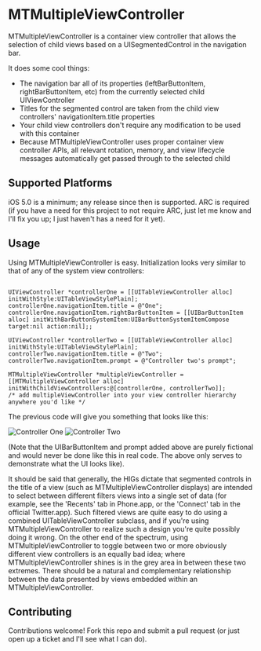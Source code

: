 # MTMultipleViewController

MTMultipleViewController is a container view controller that allows the
selection of child views based on a UISegmentedControl in the navigation bar.

It does some cool things:

* The navigation bar all of its properties (leftBarButtonItem, rightBarButtonItem, etc) from the currently selected child UIViewController
* Titles for the segmented control are taken from the child view controllers' navigationItem.title properties
* Your child view controllers don't require any modification to be used with this container
* Because MTMultipleViewController uses proper container view controller APIs, all relevant rotation, memory, and view lifecycle messages automatically get passed through to the selected child

## Supported Platforms

iOS 5.0 is a minimum; any release since then is supported. ARC is required (if you have a need
for this project to not require ARC, just let me know and I'll fix you up;
I just haven't has a need for it yet).

## Usage

Using MTMultipleViewController is easy. Initialization looks very similar to
that of any of the system view controllers:

```

UIViewController *controllerOne = [[UITableViewController alloc] initWithStyle:UITableViewStylePlain];
controllerOne.navigationItem.title = @"One";
controllerOne.navigationItem.rightBarButtonItem = [[UIBarButtonItem alloc] initWithBarButtonSystemItem:UIBarButtonSystemItemCompose target:nil action:nil];;

UIViewController *controllerTwo = [[UITableViewController alloc] initWithStyle:UITableViewStylePlain];
controllerTwo.navigationItem.title = @"Two";
controllerTwo.navigationItem.prompt = @"Controller two's prompt";

MTMultipleViewController *multipleViewController = [[MTMultipleViewController alloc] initWithChildViewControllers:@[controllerOne, controllerTwo]];
/* add multipleViewController into your view controller hierarchy anywhere you'd like */

```

The previous code will give you something that looks like this:

![Controller One](http://mat.geeky.net/static/MTMultipleViewControllerOne.png)
![Controller Two](http://mat.geeky.net/static/MTMultipleViewControllerTwo.png)

(Note that the UIBarButtonItem and prompt added above are purely fictional and
would never be done like this in real code. The above only serves to demonstrate
what the UI looks like). 

It should be said that generally, the HIGs dictate that segmented controls in the
title of a view (such as MTMultipleViewController displays) are intended to
select between different filters views into a single set of data (for example, see
the 'Recents' tab in Phone.app, or the 'Connect' tab in the official
Twitter.app). Such filtered views are quite easy to do using a combined
UITableViewController subclass, and if you're using MTMultipleViewController to
realize such a design you're quite possibly doing it wrong. On the other end of
the spectrum, using MTMultipleViewController to toggle between two or more
obviously different view controllers is an equally bad idea; where
MTMultipleViewController shines is in the grey area in between these two
extremes. There should be a natural and complementary relationship between the
data presented by views embedded within an MTMultipleViewController.

## Contributing

Contributions welcome! Fork this repo and submit a pull request (or just open up
a ticket and I'll see what I can do).
